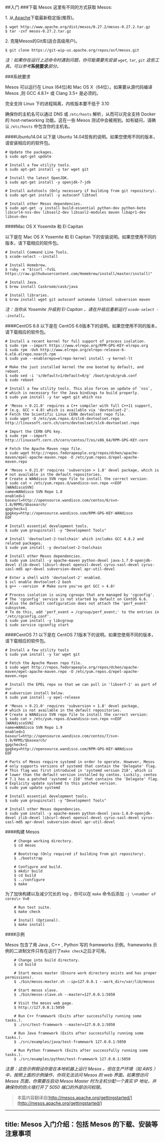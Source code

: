 ##入门
###下载 Mesos
这里有不同的方式获取 Mesos:

1\. 从[ Apache](http://mesos.apache.org/downloads/)下载最新稳定版(推荐)。


	$ wget http://www.apache.org/dist/mesos/0.27.2/mesos-0.27.2.tar.gz
	$ tar -zxf mesos-0.27.2.tar.gz

2\. 克隆Mesos的Git库(适合高级用户)。


	$ git clone https://git-wip-us.apache.org/repos/asf/mesos.git


*注：如果你在运行上述命令时遇到问题，你可能需要先安装 `wget`, `tar`, `git` 这些工具。可以参考***系统要求***部分。*

###系统要求

Mesos 可以运行在 Linux (64位)和 Mac OS X（64位）。如果要从源代码编译 Mesos ,则 GCC 4.8.1+ 或 Clang 3.5+ 是必须的。

完全支持 Linux 下的进程隔离，内核版本要不低于 3.10

确保你的主机名可以通过 DNS 或 `/etc/hosts` 解析，从而可以完全支持 Docker 的 host-networking 功能。这在一些 Mesos 测试中会被用到。如有疑问，请确认 `/etc/hosts` 中包含你的主机名。

####Ubuntu14.04
以下是 Ubuntu 14.04现有的说明。如果您使用不同的版本，请安装相应的的软件包。

	# Update the packages.
	$ sudo apt-get update

	# Install a few utility tools.
	$ sudo apt-get install -y tar wget git

	# Install the latest OpenJDK.
	$ sudo apt-get install -y openjdk-7-jdk

	# Install autotools (Only necessary if building from git repository).
	$ sudo apt-get install -y autoconf libtool

	# Install other Mesos dependencies.
	$ sudo apt-get -y install build-essential python-dev python-boto libcurl4-nss-dev libsasl2-dev libsasl2-modules maven libapr1-dev libsvn-dev

####Mac OS X Yosemite 和 El Capitan

以下是在 Mac OS X Yosemite 和 El Capitan 下的安装说明。如果您使用不同的版本，请下载相应的软件包。

	# Install Command Line Tools.
	$ xcode-select --install

	# Install Homebrew.
	$ ruby -e "$(curl -fsSL https://raw.githubusercontent.com/Homebrew/install/master/install)"

	# Install Java.
	$ brew install Caskroom/cask/java

	# Install libraries.
	$ brew install wget git autoconf automake libtool subversion maven

*注：当你从 Yosemite 升级到 El Capitan ，请在升级后重新运行 `xcode-select --install`。*

####CentOS 6.6
以下是在 CentOS 6.6版本下的说明。如果您使用不同的版本，请下载相应的软件包。

	# Install a recent kernel for full support of process isolation.
	$ sudo rpm --import https://www.elrepo.org/RPM-GPG-KEY-elrepo.org
	$ sudo rpm -Uvh http://www.elrepo.org/elrepo-release-6-6.el6.elrepo.noarch.rpm
	$ sudo yum --enablerepo=elrepo-kernel install -y kernel-lt

	# Make the just installed kernel the one booted by default, and reboot.
	$ sudo sed -i 's/default=1/default=0/g' /boot/grub/grub.conf
	$ sudo reboot

	# Install a few utility tools. This also forces an update of `nss`,
	# which is necessary for the Java bindings to build properly.
	$ sudo yum install -y tar wget git which nss

	# 'Mesos > 0.21.0' requires a C++ compiler with full C++11 support,
	# (e.g. GCC > 4.8) which is available via 'devtoolset-2'.
	# Fetch the Scientific Linux CERN devtoolset repo file.
	$ sudo wget -O /etc/yum.repos.d/slc6-devtoolset.repo http://linuxsoft.cern.ch/cern/devtoolset/slc6-devtoolset.repo

	# Import the CERN GPG key.
	$ sudo rpm --import http://linuxsoft.cern.ch/cern/centos/7/os/x86_64/RPM-GPG-KEY-cern

	# Fetch the Apache Maven repo file.
	$ sudo wget http://repos.fedorapeople.org/repos/dchen/apache-maven/epel-apache-maven.repo -O /etc/yum.repos.d/epel-apache-maven.repo

	# 'Mesos > 0.21.0' requires 'subversion > 1.8' devel package, which is
	# not available in the default repositories.
	# Create a WANdisco SVN repo file to install the correct version:
	$ sudo cat > /etc/yum.repos.d/wandisco-svn.repo <<EOF
	[WANdiscoSVN]
	name=WANdisco SVN Repo 1.8
	enabled=1
	baseurl=http://opensource.wandisco.com/centos/6/svn-1.8/RPMS/$basearch/
	gpgcheck=1
	gpgkey=http://opensource.wandisco.com/RPM-GPG-KEY-WANdisco
	EOF

	# Install essential development tools.
	$ sudo yum groupinstall -y "Development Tools"

	# Install 'devtoolset-2-toolchain' which includes GCC 4.8.2 and related packages.
	$ sudo yum install -y devtoolset-2-toolchain

	# Install other Mesos dependencies.
	$ sudo yum install -y apache-maven python-devel java-1.7.0-openjdk-devel zlib-devel libcurl-devel openssl-devel cyrus-sasl-devel cyrus-sasl-md5 apr-devel subversion-devel apr-util-devel

	# Enter a shell with 'devtoolset-2' enabled.
	$ scl enable devtoolset-2 bash
	$ g++ --version  # Make sure you've got GCC > 4.8!

	# Process isolation is using cgroups that are managed by 'cgconfig'.
	# The 'cgconfig' service is not started by default on CentOS 6.6.
	# Also the default configuration does not attach the 'perf_event' subsystem.
	# To do this, add 'perf_event = /cgroup/perf_event;' to the entries in '/etc/cgconfig.conf'.
	$ sudo yum install -y libcgroup
	$ sudo service cgconfig start

####CentOS 7.1
以下是在 CentOS 7.1版本下的说明。如果您使用不同的版本，请下载相应的软件包。

	# Install a few utility tools
	$ sudo yum install -y tar wget git

	# Fetch the Apache Maven repo file.
	$ sudo wget http://repos.fedorapeople.org/repos/dchen/apache-maven/epel-apache-maven.repo -O /etc/yum.repos.d/epel-apache-maven.repo

	# Install the EPEL repo so that we can pull in 'libserf-1' as part of our
	# subversion install below.
	$ sudo yum install -y epel-release

	# 'Mesos > 0.21.0' requires 'subversion > 1.8' devel package,
	# which is not available in the default repositories.
	# Create a WANdisco SVN repo file to install the correct version:
	$ sudo cat > /etc/yum.repos.d/wandisco-svn.repo <<EOF
	[WANdiscoSVN]
	name=WANdisco SVN Repo 1.9
	enabled=1
	baseurl=http://opensource.wandisco.com/centos/7/svn-1.9/RPMS/$basearch/
	gpgcheck=1
	gpgkey=http://opensource.wandisco.com/RPM-GPG-KEY-WANdisco
	EOF

	# Parts of Mesos require systemd in order to operate. However, Mesos
	# only supports versions of systemd that contain the 'Delegate' flag.
	# This flag was first introduced in 'systemd version 218', which is
	# lower than the default version installed by centos. Luckily, centos
	# 7.1 has a patched 'systemd < 218' that contains the 'Delegate' flag.
	# Explicity update systemd to this patched version.
	$ sudo yum update systemd

	# Install essential development tools.
	$ sudo yum groupinstall -y "Development Tools"

	# Install other Mesos dependencies.
	$ sudo yum install -y apache-maven python-devel java-1.8.0-openjdk-devel zlib-devel libcurl-devel openssl-devel cyrus-sasl-devel cyrus-sasl-md5 apr-devel subversion-devel apr-util-devel

####构建 Mesos

```
	# Change working directory.
    $ cd mesos

    # Bootstrap (Only required if building from git repository).
    $ ./bootstrap

    # Configure and build.
    $ mkdir build
    $ cd build
    $ ../configure
    $ make
```

为了加快构建以及减少冗长的 log ，你可以在 `make` 命令后添加 `-j \<number of cores\> V=0`

```
	# Run test suite.
    $ make check

    # Install (Optional).
    $ make install
```

####示例

Mesos 包含了用 Java , C++ , Python 写的 frameworks 示例。frameworks 示例的二进制文件只有在运行了`make check`之后才可用。

```
 	# Change into build directory.
    $ cd build

    # Start mesos master (Ensure work directory exists and has proper permissions).
    $ ./bin/mesos-master.sh --ip=127.0.0.1 --work_dir=/var/lib/mesos

    # Start mesos slave.
    $ ./bin/mesos-slave.sh --master=127.0.0.1:5050

    # Visit the mesos web page.
    $ http://127.0.0.1:5050

    # Run C++ framework (Exits after successfully running some tasks.).
    $ ./src/test-framework --master=127.0.0.1:5050

    # Run Java framework (Exits after successfully running some tasks.).
    $ ./src/examples/java/test-framework 127.0.0.1:5050

    # Run Python framework (Exits after successfully running some tasks.).
    $ ./src/examples/python/test-framework 127.0.0.1:5050
```
*注意：这些示例假设你是在本地机器上运行 Mesos 。但在生产环境（如 AWS ）中，按照上面的示例操作，你将无法访问 Mesos 的 web 界面。如果想访问 Mesos 页面，你需要在启动 Mesos Master 时为主机分配一个真实 IP 地址，并确保你的防火墙打开了 5050 端口的外部访问权限。*

>本篇内容翻译自[http://mesos.apache.org/gettingstarted/](http://mesos.apache.org/gettingstarted/)

---
title: Mesos 入门介绍：包括 Mesos 的下载、安装等注意事项
---
